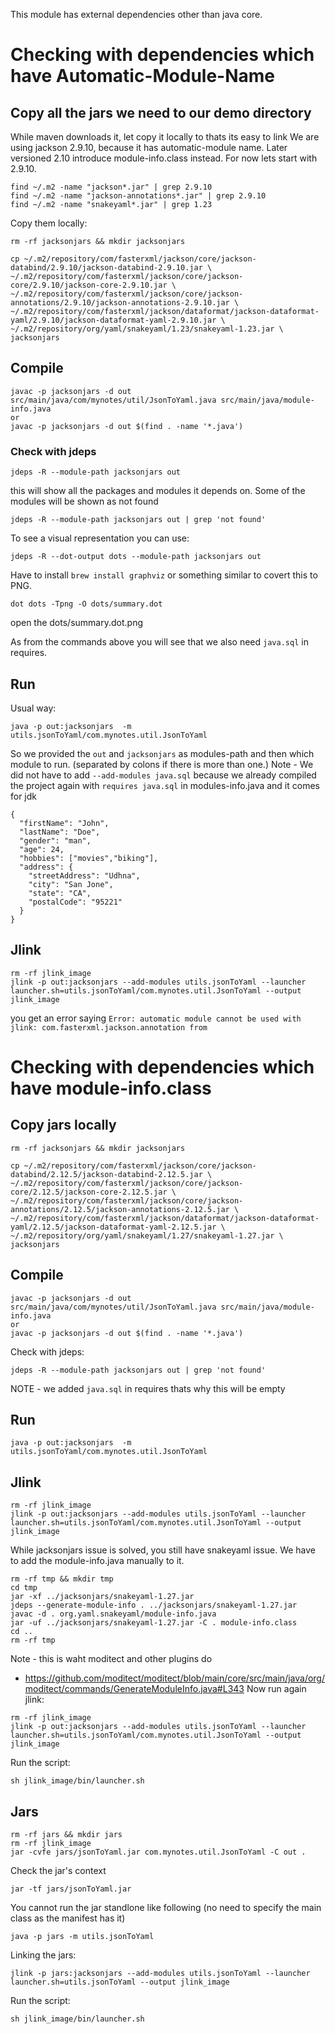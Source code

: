 This module has external dependencies other than java core.

# Checking with dependencies which have Automatic-Module-Name
## Copy all the jars we need to our demo directory
While maven downloads it, let copy it locally to thats its easy to link
We are using jackson 2.9.10, because it has automatic-module name. 
Later versioned 2.10 introduce module-info.class instead. For now lets start with 2.9.10.
```
find ~/.m2 -name "jackson*.jar" | grep 2.9.10
find ~/.m2 -name "jackson-annotations*.jar" | grep 2.9.10
find ~/.m2 -name "snakeyaml*.jar" | grep 1.23
```
Copy them locally:
```
rm -rf jacksonjars && mkdir jacksonjars

cp ~/.m2/repository/com/fasterxml/jackson/core/jackson-databind/2.9.10/jackson-databind-2.9.10.jar \
~/.m2/repository/com/fasterxml/jackson/core/jackson-core/2.9.10/jackson-core-2.9.10.jar \
~/.m2/repository/com/fasterxml/jackson/core/jackson-annotations/2.9.10/jackson-annotations-2.9.10.jar \
~/.m2/repository/com/fasterxml/jackson/dataformat/jackson-dataformat-yaml/2.9.10/jackson-dataformat-yaml-2.9.10.jar \
~/.m2/repository/org/yaml/snakeyaml/1.23/snakeyaml-1.23.jar \
jacksonjars
```

## Compile

```
javac -p jacksonjars -d out src/main/java/com/mynotes/util/JsonToYaml.java src/main/java/module-info.java
or
javac -p jacksonjars -d out $(find . -name '*.java')
```
### Check with jdeps
```
jdeps -R --module-path jacksonjars out
```
this will show all the packages and modules it depends on. Some of the modules will be shown as not found
```
jdeps -R --module-path jacksonjars out | grep 'not found'
```

To see a visual representation you can use:
```
jdeps -R --dot-output dots --module-path jacksonjars out
```
Have to install `brew install graphviz` or something similar to covert this to PNG.
```
dot dots -Tpng -O dots/summary.dot
```
open the dots/summary.dot.png

As from the commands above you will see that we also need `java.sql` in requires.

## Run
Usual way:
```
java -p out:jacksonjars  -m utils.jsonToYaml/com.mynotes.util.JsonToYaml
```
So we provided the `out` and `jacksonjars` as modules-path and then which module 
to run. (separated by colons if there is more than one.)
Note - We did not have to add `--add-modules java.sql` because we already compiled the project again with 
`requires java.sql` in modules-info.java and it comes for jdk

```
{
  "firstName": "John",
  "lastName": "Doe",
  "gender": "man",
  "age": 24,
  "hobbies": ["movies","biking"],
  "address": {
    "streetAddress": "Udhna",
    "city": "San Jone",
    "state": "CA",
    "postalCode": "95221"
  }
}
```

## Jlink

```
rm -rf jlink_image
jlink -p out:jacksonjars --add-modules utils.jsonToYaml --launcher launcher.sh=utils.jsonToYaml/com.mynotes.util.JsonToYaml --output jlink_image
```
you get an error saying `Error: automatic module cannot be used with jlink: com.fasterxml.jackson.annotation from`

# Checking with dependencies which have module-info.class
## Copy jars locally
```
rm -rf jacksonjars && mkdir jacksonjars

cp ~/.m2/repository/com/fasterxml/jackson/core/jackson-databind/2.12.5/jackson-databind-2.12.5.jar \
~/.m2/repository/com/fasterxml/jackson/core/jackson-core/2.12.5/jackson-core-2.12.5.jar \
~/.m2/repository/com/fasterxml/jackson/core/jackson-annotations/2.12.5/jackson-annotations-2.12.5.jar \
~/.m2/repository/com/fasterxml/jackson/dataformat/jackson-dataformat-yaml/2.12.5/jackson-dataformat-yaml-2.12.5.jar \
~/.m2/repository/org/yaml/snakeyaml/1.27/snakeyaml-1.27.jar \
jacksonjars
```

## Compile
```
javac -p jacksonjars -d out src/main/java/com/mynotes/util/JsonToYaml.java src/main/java/module-info.java
or
javac -p jacksonjars -d out $(find . -name '*.java')
```
Check with jdeps:
```
jdeps -R --module-path jacksonjars out | grep 'not found'
```
NOTE - we added `java.sql` in requires thats why this will be empty

## Run
```
java -p out:jacksonjars  -m utils.jsonToYaml/com.mynotes.util.JsonToYaml
```

## Jlink

```
rm -rf jlink_image
jlink -p out:jacksonjars --add-modules utils.jsonToYaml --launcher launcher.sh=utils.jsonToYaml/com.mynotes.util.JsonToYaml --output jlink_image
```
While jacksonjars issue is solved, you still have snakeyaml issue. We have to add the module-info.java manually to it.

```
rm -rf tmp && mkdir tmp
cd tmp
jar -xf ../jacksonjars/snakeyaml-1.27.jar
jdeps --generate-module-info . ../jacksonjars/snakeyaml-1.27.jar
javac -d . org.yaml.snakeyaml/module-info.java
jar -uf ../jacksonjars/snakeyaml-1.27.jar -C . module-info.class
cd ..
rm -rf tmp
```
Note - this is waht moditect and other plugins do 
- https://github.com/moditect/moditect/blob/main/core/src/main/java/org/moditect/commands/GenerateModuleInfo.java#L343
Now run again jlink:
```
rm -rf jlink_image
jlink -p out:jacksonjars --add-modules utils.jsonToYaml --launcher launcher.sh=utils.jsonToYaml/com.mynotes.util.JsonToYaml --output jlink_image
```

Run the script:
```
sh jlink_image/bin/launcher.sh
```

## Jars

```
rm -rf jars && mkdir jars
rm -rf jlink_image
jar -cvfe jars/jsonToYaml.jar com.mynotes.util.JsonToYaml -C out .
```

Check the jar's context
```
jar -tf jars/jsonToYaml.jar
```
You cannot run the jar standlone like following (no need to specify the main class as the manifest has it)
```
java -p jars -m utils.jsonToYaml
```

Linking the jars:
```
jlink -p jars:jacksonjars --add-modules utils.jsonToYaml --launcher launcher.sh=utils.jsonToYaml --output jlink_image
```
Run the script:
```
sh jlink_image/bin/launcher.sh
```